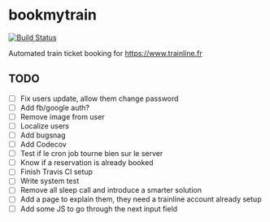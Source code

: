 # bookmytrain
[![Build Status](https://travis-ci.org/Goldenson/bookmytrain.svg?branch=master)](https://travis-ci.org/Goldenson/bookmytrain)

Automated train ticket booking for https://www.trainline.fr

## TODO

- [ ] Fix users update, allow them change password
- [ ] Add fb/google auth?
- [ ] Remove image from user
- [ ] Localize users
- [ ] Add bugsnag
- [ ] Add Codecov
- [ ] Test if le cron job tourne bien sur le server
- [ ] Know if a reservation is already booked
- [ ] Finish Travis CI setup
- [ ] Write system test
- [ ] Remove all sleep call and introduce a smarter solution
- [ ] Add a page to explain them, they need a trainline account already setup
- [ ] Add some JS to go through the next input field

